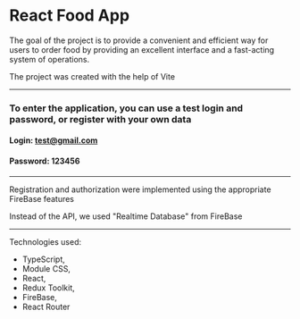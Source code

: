 # React Food App

The goal of the project is to provide a convenient and efficient way for users to order food by providing an excellent interface and a fast-acting system of operations.

The project was created with the help of Vite

---
### To enter the application, you can use a test login and password, or register with your own data 

#### Login: test@gmail.com
#### Password: 123456
---

Registration and authorization were implemented using the appropriate FireBase features

Instead of the API, we used "Realtime Database" from FireBase

---

Technologies used:

<ul>
  <li>TypeScript,</li>
  <li>Module CSS,</li>
  <li>React,</li>
  <li>Redux Toolkit,</li>
  <li>FireBase,</li>
  <li>React Router</li>
</ul>
